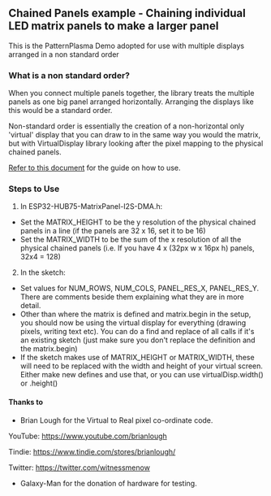 ## Chained Panels example - Chaining individual LED matrix panels to make a larger panel ##

This is the PatternPlasma Demo adopted for use with multiple
displays arranged in a non standard order

### What is a non standard order? ###

When you connect multiple panels together, the library treats the
multiple panels as one big panel arranged horizontally. Arranging
the displays like this would be a standard order.

Non-standard order is essentially the creation of a non-horizontal only 'virtual' display that you can draw to in the same way you would
the matrix, but with VirtualDisplay library looking after the pixel mapping to the physical chained panels.

[Refer to this document](VirtualDisplay.pdf) for the guide on how to use.

### Steps to Use ###

1) In ESP32-HUB75-MatrixPanel-I2S-DMA.h:

- Set the MATRIX_HEIGHT to be the y resolution of the physical chained panels in a line (if the panels are 32 x 16, set it to be 16)
- Set the MATRIX_WIDTH to be the sum of the x resolution of all the physical chained panels (i.e. If you have 4 x (32px w x 16px h) panels, 32x4 = 128) 

2) In the sketch:

- Set values for NUM_ROWS, NUM_COLS, PANEL_RES_X, PANEL_RES_Y. There are comments beside them
explaining what they are in more detail.
- Other than where the matrix is defined and matrix.begin in the setup, you should now be using the virtual display
for everything (drawing pixels, writing text etc). You can do a find and replace of all calls if it's an existing sketch
(just make sure you don't replace the definition and the matrix.begin)
- If the sketch makes use of MATRIX_HEIGHT or MATRIX_WIDTH, these will need to be replaced with the width and height
of your virtual screen. Either make new defines and use that, or you can use virtualDisp.width() or .height()

#### Thanks to ####
* Brian Lough for the Virtual to Real pixel co-ordinate code.

YouTube: https://www.youtube.com/brianlough

Tindie: https://www.tindie.com/stores/brianlough/

Twitter: https://twitter.com/witnessmenow

* Galaxy-Man for the donation of hardware for testing.
